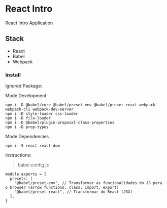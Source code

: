 # React Intro

React Intro Application

## Stack

- React
- Babel
- Webpack

### Install

Ignored Package:

Mode Development

```
npm i -D @babel/core @babel/preset-env @babel/preset-react webpack webpack-cli webpack-dev-server
npm i -D style-loader css-loader
npm i -D file-loader
npm i -D @babel/plugin-proposal-class-properties
npm i -D prop-types
```

Mode Dependencies

```
npm i -S react react-dom
```

Instructions:

> babel.config.js

```
module.exports = {
  presets: [
    "@babel/preset-env", // Transformar as funcionalidades do JS para o browser (arrow functions, class, import, export)
    "@babel/preset-react", // Transformar do React (JSX)
  ],
}
```
